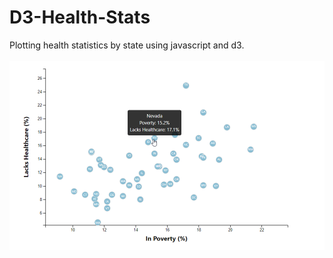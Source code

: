 # D3-Health-Stats
Plotting health statistics by state using javascript and d3.
<br>
<br>
![healthcare chart](https://github.com/kmclewis/D3-Health-Stats/blob/master/D3%20chart.png)
